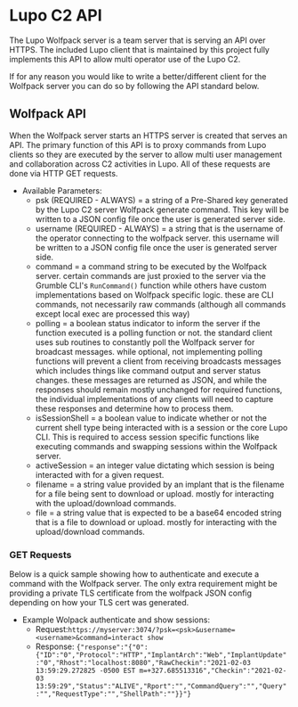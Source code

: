 # Lupo C2 API

The Lupo Wolfpack server is a team server that is serving an API over HTTPS. The included Lupo client that is maintained by this project fully implements this API to allow multi operator use of the Lupo C2.

If for any reason you would like to write a better/different client for the Wolfpack server you can do so by following the API standard below.

## Wolfpack API
When the Wolfpack server starts an HTTPS server is created that serves an API. The primary function of this API is to proxy commands from Lupo clients so they are executed by the server to allow multi user management and collaboration across C2 activities in Lupo. All of these requests are done via HTTP GET requests.

- Available Parameters:
    - psk (REQUIRED - ALWAYS) = a string of a Pre-Shared key generated by the Lupo C2 server Wolfpack generate command. This key will be written to a JSON config file once the user is generated server side. 
    - username (REQUIRED - ALWAYS) = a string that is the username of the operator connecting to the wolfpack server. this username will be written to a JSON config file once the user is generated server side. 
    - command = a command string to be executed by the Wolfpack server. certain commands are just proxied to the server via the Grumble CLI's `RunCommand()` function while others have custom implementations based on Wolfpack specific logic. these are CLI commands, not necessarily raw commands (although all commands except local exec are processed this way)
    - polling = a boolean status indicator to inform the server if the function executed is a polling function or not. the standard client uses sub routines to constantly poll the Wolfpack server for broadcast messages. while optional, not implementing polling functions will prevent a client from receiving broadcasts messages which includes things like command output and server status changes. these messages are returned as JSON, and while the responses should remain mostly unchanged for required functions, the individual implementations of any clients will need to capture these responses and determine how to process them.
    - isSessionShell = a boolean value to indicate whether or not the current shell type being interacted with is a session or the core Lupo CLI. This is required to access session specific functions like executing commands and swapping sessions within the Wolfpack server.
    - activeSession = an integer value dictating which session is being interacted with for a given request.
    - filename = a string value provided by an implant that is the filename for a file being sent to download or upload. mostly for interacting with the upload/download commands.
    - file = a string value that is expected to be a base64 encoded string that is a file to download or upload. mostly for interacting with the upload/download commands.

### GET Requests
Below is a quick sample showing how to authenticate and execute a command with the Wolfpack server. The only extra requirement might be providing a private TLS certificate from the wolfpack JSON config depending on how your TLS cert was generated.

- Example Wolpack authenticate and show sessions:
    - Request:`https://myserver:3074/?psk=<psk>&username=<username>&command=interact show`
    - Response: `{"response":"{"0":{"ID":"0","Protocol":"HTTP","ImplantArch":"Web","ImplantUpdate":"0","Rhost":"localhost:8080","RawCheckin":"2021-02-03 13:59:29.272825 -0500 EST m=+327.685513316","Checkin":"2021-02-03 13:59:29","Status":"ALIVE","Rport":"","CommandQuery":"","Query":"","RequestType":"","ShellPath":""}}"}`
